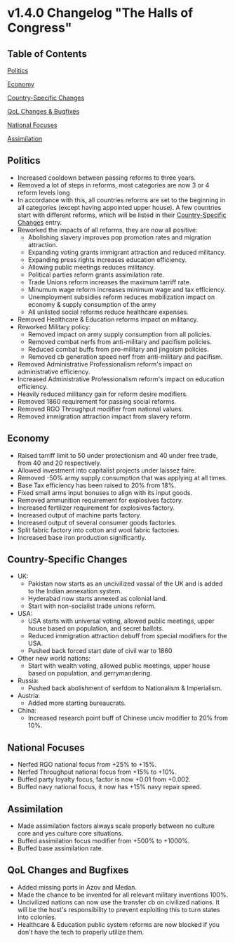 # v1.4.0 Changelog "The Halls of Congress"
## Table of Contents 

[Politics](#politics)

[Economy](#economy)

[Country-Specific Changes](#country-specific-changes)

[QoL Changes & Bugfixes](#qol-changes-and-bugfixes)

[National Focuses](#national-focuses)

[Assimilation](#assimilation)

## Politics
- Increased cooldown between passing reforms to three years.
- Removed a lot of steps in reforms, most categories are now 3 or 4 reform levels long
- In accordance with this, all countries reforms are set to the beginning in all categories (except having appointed upper house). A few countries start with different reforms, which will be listed in their [Country-Specific Changes](#country-specific-changes) entry.
- Reworked the impacts of all reforms, they are now all positive:
    - Abolishing slavery improves pop promotion rates and migration attraction.
    - Expanding voting grants immigrant attraction and reduced militancy.
    - Expanding press rights increases education efficiency.
    - Allowing public meetings reduces militancy.
    - Political parties reform grants assimilation rate.
    - Trade Unions reform increases the maximum tarriff rate.
    - Minumum wage reform increases minimum wage and tax efficiency.
    - Unemployment subsidies reform reduces mobilization impact on economy & supply consumption of the army
    - All unlisted social reforms reduce healthcare expenses.
- Removed Healthcare & Education reforms impact on militancy.
- Reworked Military policy:
    - Removed impact on army supply consumption from all policies.
    - Removed combat nerfs from anti-military and pacifism policies.
    - Reduced combat buffs from pro-military and jingoism policies.
    - Removed cb generation speed nerf from anti-military and pacifism.
- Removed Administrative Professionalism reform's impact on administrative efficiency.
- Increased Administrative Professionalism reform's impact on education efficiency.
- Heavily reduced militancy gain for reform desire modifiers.
- Removed 1860 requirement for passing social reforms.
- Removed RGO Throughput modifier from national values.
- Removed immigration attraction impact from slavery reform.

## Economy
- Raised tarriff limit to 50 under protectionism and 40 under free trade, from 40 and 20 respectively.
- Allowed investment into capitalist projects under laissez faire.
- Removed -50% army supply consumption that was applying at all times.
- Base Tax efficiency has been raised to 20% from 18%.
- Fixed small arms input bonuses to align with its input goods.
- Removed ammunition requirement for explosives factory.
- Increased fertilizer requirement for explosives factory.
- Increased output of machine parts factory.
- Increased output of several consumer goods factories.
- Split fabric factory into cotton and wool fabric factories.
- Increased base iron production significantly.

## Country-Specific Changes
- UK:
    - Pakistan now starts as an uncivilized vassal of the UK and is added to the Indian annexation system.
    - Hyderabad now starts annexed as colonial land.
    - Start with non-socialist trade unions reform.
- USA:
    - USA starts with universal voting, allowed public meetings, upper house based on population, and secret ballots.
    - Reduced immigration attraction debuff from special modifiers for the USA.
    - Pushed back forced start date of civil war to 1860
- Other new world nations:
    - Start with wealth voting, allowed public meetings, upper house based on population, and gerrymandering.
- Russia:
    - Pushed back abolishment of serfdom to Nationalism & Imperialism.
- Austria:
    - Added more starting bureaucrats.
- China:
    - Increased research point buff of Chinese unciv modifier to 20% from 10%.

## National Focuses
- Nerfed RGO national focus from +25% to +15%.
- Nerfed Throughput national focus from +15% to +10%.
- Buffed party loyalty focus, factor is now +0.01 from +0.002.
- Buffed navy national focus, it now has +15% navy repair speed.

## Assimilation
- Made assimilation factors always scale properly between no culture core and yes culture core situations.
- Buffed assimilation focus modifier from +500% to +1000%.
- Buffed base assimilation rate.

## QoL Changes and Bugfixes
- Added missing ports in Azov and Medan.
- Made the chance to be invented for all relevant military inventions 100%.
- Uncivilized nations can now use the transfer cb on civilized nations. It will be the host's responsibility to prevent exploiting this to turn states into colonies.
- Healthcare & Education public system reforms are now blocked if you don't have the tech to properly utilize them.    
